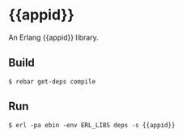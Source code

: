 {{appid}}
=====

An Erlang {{appid}} library.

Build
-----

    $ rebar get-deps compile

Run
---

    $ erl -pa ebin -env ERL_LIBS deps -s {{appid}}